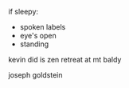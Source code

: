 if sleepy:
- spoken labels
- eye's open
- standing

kevin did is zen retreat at mt baldy

joseph goldstein

